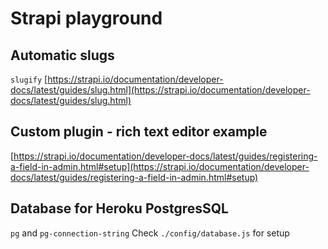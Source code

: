 # Strapi playground

## Automatic slugs

`slugify`
[https://strapi.io/documentation/developer-docs/latest/guides/slug.html](https://strapi.io/documentation/developer-docs/latest/guides/slug.html)

## Custom plugin - rich text editor example

[https://strapi.io/documentation/developer-docs/latest/guides/registering-a-field-in-admin.html#setup](https://strapi.io/documentation/developer-docs/latest/guides/registering-a-field-in-admin.html#setup)

## Database for Heroku PostgresSQL

`pg` and `pg-connection-string`
Check `./config/database.js` for setup
